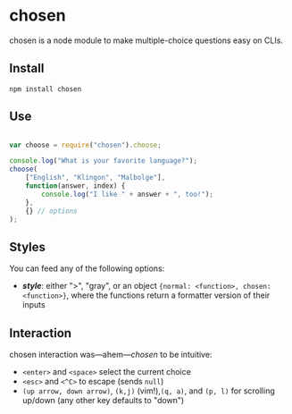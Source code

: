 chosen
======

chosen is a node module to make multiple-choice questions easy on CLIs.

Install
-------

`npm install chosen`

Use
---

```js

var choose = require("chosen").choose;

console.log("What is your favorite language?");
choose(
    ["English", "Klingon", "Malbolge"],
    function(answer, index) {
        console.log("I like " + answer + ", too!");
    },
    {} // options
);
```

Styles
------
You can feed any of the following options:

* ***style***: either ">", "gray", or an object `{normal: <function>, chosen: <function>}`, where the functions return a formatter version of their inputs

Interaction
-----------
chosen interaction was—ahem—*chosen* to be intuitive:
* `<enter>` and `<space>` select the current choice
* `<esc>` and `<^C>` to escape (sends `null`)
* `(up arrow, down arrow)`, `(k,j)` (vim!),`(q, a)`, and `(p, l)` for scrolling up/down (any other key defaults to "down")
